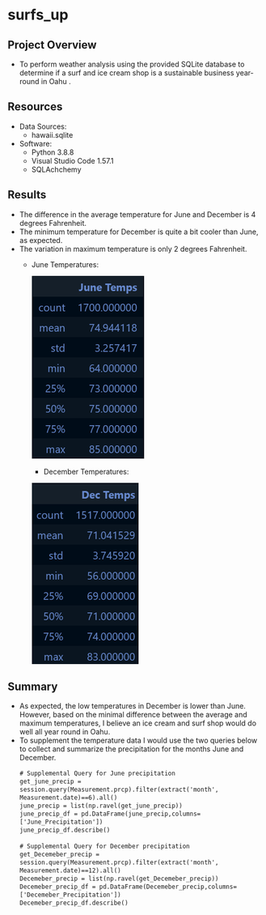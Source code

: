 # surfs_up

## Project Overview
- To perform weather analysis using the provided SQLite database to determine if a surf and ice cream shop is a sustainable business year-round in Oahu .
## Resources
- Data Sources: 
	- hawaii.sqlite
- Software: 
	- Python 3.8.8
	- Visual Studio Code 1.57.1
	- SQLAchchemy
## Results
- The difference in the average temperature for June and December is 4 degrees Fahrenheit.
- The minimum temperature for December is quite a bit cooler than June, as expected.
- The variation in maximum temperature is only 2 degrees Fahrenheit.
	- June Temperatures:
	    
	    ![June Temps](https://github.com/jediracer/surfs_up/blob/main/images/June%20Temperatures.png)
        - December Temperatures:
        
	    ![December Temps](https://github.com/jediracer/surfs_up/blob/main/images/December%20Temperatures.png)

## Summary
- As expected, the low temperatures in December is lower than June.  However, based on the minimal difference between the average and maximum temperatures, I believe an ice cream and surf shop would do well all year round in Oahu.
- To supplement the temperature data I would use the two queries below to collect and summarize the precipitation for the months June and December.
	```
	# Supplemental Query for June precipitation
	get_june_precip = session.query(Measurement.prcp).filter(extract('month', Measurement.date)==6).all()
	june_precip = list(np.ravel(get_june_precip))
	june_precip_df = pd.DataFrame(june_precip,columns=['June_Precipitation'])
	june_precip_df.describe()
	
	# Supplemental Query for December precipitation
	get_Decemeber_precip = session.query(Measurement.prcp).filter(extract('month', Measurement.date)==12).all()
	Decemeber_precip = list(np.ravel(get_Decemeber_precip))
	Decemeber_precip_df = pd.DataFrame(Decemeber_precip,columns=['Decemeber_Precipitation'])
	Decemeber_precip_df.describe()
	```